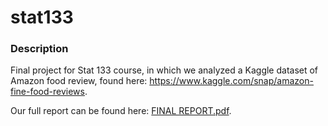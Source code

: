 # stat133

### Description

Final project for Stat 133 course, in which we analyzed a Kaggle dataset of Amazon food review, found here: https://www.kaggle.com/snap/amazon-fine-food-reviews.

Our full report can be found here: [FINAL REPORT.pdf](https://github.com/vaibhavram/stat133/blob/master/FINAL%20REPORT.pdf).
